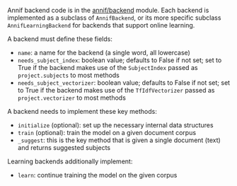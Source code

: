 Annif backend code is in the [annif/backend]() module. Each backend is implemented as a subclass of `AnnifBackend`, or its more specific subclass `AnnifLearningBackend` for backends that support online learning.

A backend must define these fields:

* `name`: a name for the backend (a single word, all lowercase)
* `needs_subject_index`: boolean value; defaults to False if not set; set to True if the backend makes use of the `SubjectIndex` passed as `project.subjects` to most methods
* `needs_subject_vectorizer`: boolean value; defaults to False if not set; set to True if the backend makes use of the `TfIdfVectorizer` passed as `project.vectorizer` to most methods

A backend needs to implement these key methods:

* `initialize` (optional): set up the necessary internal data structures
* `train` (optional): train the model on a given document corpus
* `_suggest`: this is the key method that is given a single document (text) and returns suggested subjects

Learning backends additionally implement:

* `learn`: continue training the model on the given corpus